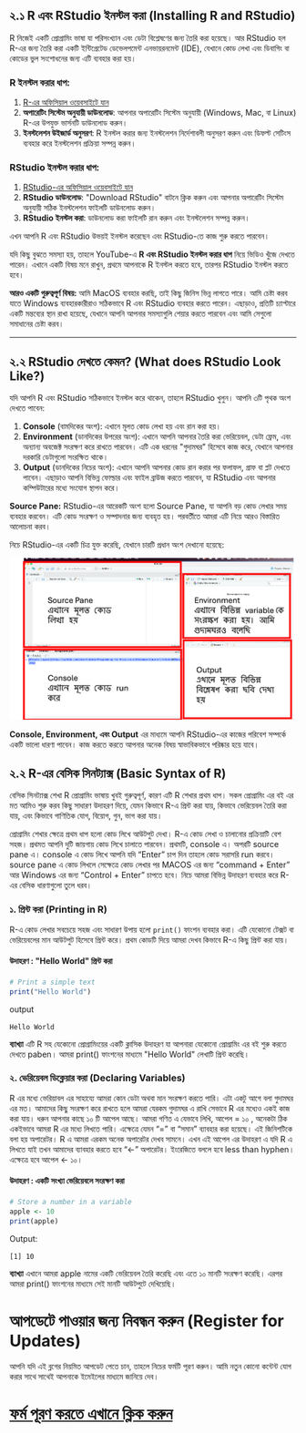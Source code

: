 ## ২.১ R এবং RStudio ইনস্টল করা (Installing R and RStudio)

R নিজেই একটি প্রোগ্রামিং ভাষা যা পরিসংখ্যান এবং ডেটা বিশ্লেষণের জন্য তৈরি করা হয়েছে। আর RStudio হল R-এর জন্য তৈরি করা একটি ইন্টিগ্রেটেড ডেভেলপমেন্ট এনভায়রনমেন্ট (IDE), যেখানে কোড লেখা এবং ডিবাগিং বা কোডের ভুল সংশোধনের জন্য এটি ব্যবহার করা হয়।

### R ইনস্টল করার ধাপ:
1. [R-এর অফিসিয়াল ওয়েবসাইটে যান](https://cran.r-project.org/)
2. **অপারেটিং সিস্টেম অনুযায়ী ডাউনলোড**: আপনার অপারেটিং সিস্টেম অনুযায়ী (Windows, Mac, বা Linux) R-এর উপযুক্ত ভার্সনটি ডাউনলোড করুন।
3. **ইনস্টলেশন উইজার্ড অনুসরণ**: R ইনস্টল করার জন্য ইনস্টলেশন নির্দেশাবলী অনুসরণ করুন এবং ডিফল্ট সেটিংস ব্যবহার করে ইনস্টলেশন প্রক্রিয়া সম্পন্ন করুন।

### RStudio ইনস্টল করার ধাপ:
1. [RStudio-এর অফিসিয়াল ওয়েবসাইটে যান](https://posit.co/download/rstudio-desktop/)
2. **RStudio ডাউনলোড**: "Download RStudio" বাটনে ক্লিক করুন এবং আপনার অপারেটিং সিস্টেম অনুযায়ী সঠিক ইনস্টলেশন ফাইলটি ডাউনলোড করুন।
3. **RStudio ইনস্টল করা**: ডাউনলোড করা ফাইলটি রান করুন এবং ইনস্টলেশন সম্পন্ন করুন।

এখন আপনি R এবং RStudio উভয়ই ইনস্টল করেছেন এবং RStudio-তে কাজ শুরু করতে পারবেন।

যদি কিছু বুঝতে সমস্যা হয়, তাহলে YouTube-এ **R এবং RStudio ইনস্টল করার ধাপ** নিয়ে ভিডিও খুঁজে দেখতে পারেন। এখানে একটি বিষয় মনে রাখুন, প্রথমে আপনাকে R ইনস্টল করতে হবে, তারপর RStudio ইনস্টল করতে হবে।

**আরও একটি গুরুত্বপূর্ণ বিষয়:** আমি MacOS ব্যবহার করছি, তাই কিছু জিনিস ভিন্ন লাগতে পারে। আমি চেষ্টা করব যাতে Windows ব্যবহারকারীরাও সঠিকভাবে R এবং RStudio ব্যবহার করতে পারেন। এছাড়াও, প্রতিটি চ্যাপ্টারে একটি মন্তব্যের স্থান রাখা হয়েছে, যেখানে আপনি আপনার সমস্যাগুলি শেয়ার করতে পারবেন এবং আমি সেগুলো সমাধানের চেষ্টা করব।

---

## ২.২ RStudio দেখতে কেমন? (What does RStudio Look Like?)

যদি আপনি R এবং RStudio সঠিকভাবে ইনস্টল করে থাকেন, তাহলে RStudio খুলুন। আপনি ৩টি পৃথক অংশ দেখতে পাবেন:

1. **Console** (বামদিকের অংশ): এখানে মূলত কোড লেখা হয় এবং রান করা হয়। 
2. **Environment** (ডানদিকের উপরের অংশ): এখানে আপনি আপনার তৈরি করা ভেরিয়েবল, ডেটা ফ্রেম, এবং অন্যান্য অবজেক্ট সংরক্ষণ করে রাখতে পারবেন। এটি এক ধরনের "গুদামঘর" হিসেবে কাজ করে, যেখানে আপনার দরকারি ডেটাগুলো সংরক্ষিত থাকে।
3. **Output** (ডানদিকের নিচের অংশ): এখানে আপনি আপনার কোড রান করার পর ফলাফল, গ্রাফ বা প্লট দেখতে পাবেন। এছাড়াও আপনি বিভিন্ন ফোল্ডার এবং ফাইল ব্রাউজ করতে পারবেন, যা RStudio এবং আপনার কম্পিউটারের মধ্যে সংযোগ স্থাপন করে।

**Source Pane:** RStudio-এর আরেকটি অংশ হলো Source Pane, যা আপনি বড় কোড লেখার সময় ব্যবহার করবেন। এটি কোড সংরক্ষণ ও সম্পাদনার জন্য ব্যবহৃত হয়। পরবর্তীতে আমরা এটি নিয়ে আরও বিস্তারিত আলোচনা করব।

নিচে RStudio-এর একটি চিত্র যুক্ত করেছি, যেখানে চারটি প্রধান অংশ দেখানো হয়েছে:

![RStudio Layout](./rstudio%20pic.png)

**Console, Environment, এবং Output** এর মাধ্যমে আপনি RStudio-এর কাজের পরিবেশ সম্পর্কে একটি ভালো ধারণা পাবেন। কাজ করতে করতে আপনার অনেক বিষয় স্বাভাবিকভাবে পরিষ্কার হয়ে যাবে।


## ২.২ R-এর বেসিক সিনট্যাক্স (Basic Syntax of R)

বেসিক সিনট্যাক্স শেখা R প্রোগ্রামিং ভাষায় খুবই গুরুত্বপূর্ণ, কারণ এটি R শেখার প্রথম ধাপ। সকল প্রোগ্রামিং এর বই এর মত আমিও শুরু করব কিছু সাধারণ উদাহরণ দিয়ে, যেমন কিভাবে R-এ প্রিন্ট করা যায়, কিভাবে ভেরিয়েবল তৈরি করা যায়, এবং কিভাবে গাণিতিক যোগ, বিয়োগ, গুন, ভাগ  করা যায়।

প্রোগ্রামিং শেখার ক্ষেত্রে প্রথম ধাপ হলো কোড লিখে আউটপুট দেখা। R-এ কোড লেখা ও চালানোর প্রক্রিয়াটি বেশ সহজ। প্রথমত আপনি দুটি জায়গায় কোড লিখে চালাতে পারবেন। প্রথমটি, console এ। অপরটি source pane এ। console এ কোড লিখে আপনি যদি “Enter” চাপ দিন তাহলে কোড সরাসরি run করবে। source pane এ কোড লিখলে সেক্ষেত্রে কোড লেখার পর MACOS এর জন্য “command + Enter” আর Windows এর জন্য “Control + Enter” চাপতে হবে। 
নিচে আমরা বিভিন্ন উদাহরণ ব্যবহার করে R-এর বেসিক ধারণাগুলো তুলে ধরব।


### ১. প্রিন্ট করা (Printing in R)

R-এ কোড লেখার সবচেয়ে সহজ এবং সাধারণ উপায় হলো `print()` ফাংশন ব্যবহার করা। এটি যেকোনো টেক্সট বা ভেরিয়েবলের মান আউটপুট হিসেবে প্রিন্ট করে। প্রথম কোডটি দিয়ে আমরা দেখব কিভাবে R-এ কিছু প্রিন্ট করা যায়।

#### উদাহরণ : "Hello World" প্রিন্ট করা

```r
# Print a simple text
print("Hello World")
```
output

```
Hello World
```

**ব্যাখ্যা** এটি R সহ যেকোনো প্রোগ্রামিংয়ের একটি ক্লাসিক উদাহরণ যা আপনারা যেকোনো প্রোগ্রামিং এর বই শুরু করতে দেখতে paben। আমরা print() ফাংশনের মাধ্যমে "Hello World" লেখাটি প্রিন্ট করেছি। 

### ২. ভেরিয়েবল ডিক্লেয়ার করা (Declaring Variables)

R এর মধ্যে ভেরিয়াবল এর সাহায্যে আমরা কোন ডেটা অথবা মান সংরক্ষণ করতে পারি। এটা একটু আগে বলা গুদামঘর এর মত। আমাদের কিছু সংরক্ষণ করে রাখতে হলে আমরা যেরকম গুদামঘর এ রাখি সেভাবে R এর মধ্যেও একই কাজ করা যায়। ধরুন আপনার কাছে ১০ টি আপেল আছে। আমরা গণিত এ যেভাবে লিখি, আপেল = ১০ , অনেকটা ঠিক একইভাবে আমরা R এর মধ্যে লিখতে পারি। এক্ষেত্রে যেমন “=” বা “সমান” ব্যাবহার করা হয়েছে। এই জিনিশটিকে বলা হয় অপারেটর। R এ আমরা এরকম অনেক অপারেটর দেখব সামনে। এখন এই আপেল এর উদাহরণ এ যদি R এ লিখতে যাই তখন আমাদের ব্যাবহার করতে হবে “<-” অপারেটর। ইংরেজিতে বললে হবে less than hyphen। এক্ষেত্রে হবে আপেল <- ১০।  


#### উদাহরণ : একটি সংখ্যা ভেরিয়েবলে সংরক্ষণ করা
```r
# Store a number in a variable
apple <- 10
print(apple)
```
Output:
```
[1] 10
```
**ব্যাখ্যা** এখানে আমরা apple নামের একটি ভেরিয়েবল তৈরি করেছি এবং এতে ১০ মানটি সংরক্ষণ করেছি। এরপর আমরা print() ফাংশনের মাধ্যমে সেই মানটি আউটপুটে দেখিয়েছি।


# আপডেটে পাওয়ার জন্য নিবন্ধন করুন (Register for Updates)

আপনি যদি এই ব্লগের নিয়মিত আপডেট পেতে চান, তাহলে নিচের ফর্মটি পূরণ করুন। আমি নতুন কোনো কন্টেন্ট যোগ করার সাথে সাথেই আপনাকে ইমেইলের মাধ্যমে জানিয়ে দেব।

# [**ফর্ম পূরণ করতে এখানে ক্লিক করুন**](https://forms.gle/6qyRGiE7WSpLJ9SA9)

